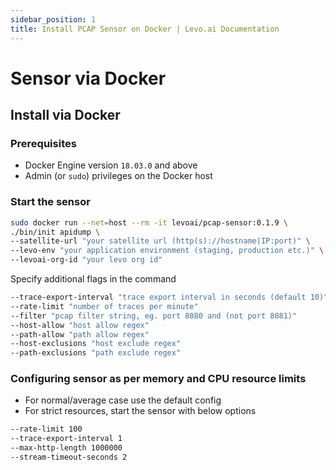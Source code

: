 ```yaml
---
sidebar_position: 1
title: Install PCAP Sensor on Docker | Levo.ai Documentation
---
```


# Sensor via Docker

## Install via Docker

### Prerequisites
-   Docker Engine version  `18.03.0`  and above
-   Admin (or  `sudo`) privileges on the Docker host

### Start the sensor

```bash
sudo docker run --net=host --rm -it levoai/pcap-sensor:0.1.9 \
./bin/init apidump \
--satellite-url "your satellite url (http(s)://hostname|IP:port)" \
--levo-env "your application environment (staging, production etc.)" \
--levoai-org-id "your levo org id"
```
Specify additional flags in the command
```bash
--trace-export-interval	"trace export interval in seconds (default 10)"
--rate-limit "number of traces per minute"
--filter "pcap filter string, eg. port 8080 and (not port 8081)"
--host-allow "host allow regex"
--path-allow "path allow regex"
--host-exclusions "host exclude regex"
--path-exclusions "path exclude regex"
```

### Configuring sensor as per memory and CPU resource limits

- For normal/average case use the default config
- For strict resources, start the sensor with below options
```bash
--rate-limit 100
--trace-export-interval 1
--max-http-length 1000000
--stream-timeout-seconds 2
```
